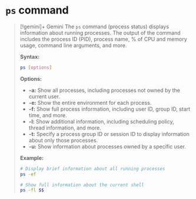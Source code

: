 # `ps` command


>[!gemini]+ Gemini
>The `ps` command (process status) displays information about running processes. The output of the command includes the process ID (PID), process name, % of CPU and memory usage, command line arguments, and more.
> 
> **Syntax:**
> 
> ```bash
> ps [options]
> ```
> 
> **Options:**
> 
> * **-a:** Show all processes, including processes not owned by the current user.
> * **-e:** Show the entire environment for each process.
> * **-f:** Show full process information, including user ID, group ID, start time, and more.
> * **-l:** Show additional information, including scheduling policy, thread information, and more.
> * **-t:** Specify a process group ID or session ID to display information about only those processes.
> * **-u:** Show information about processes owned by a specific user.
> 
> **Example:**
> 
> ```bash
> # Display brief information about all running processes
> ps -ef
> 
> # Show full information about the current shell
> ps -fl $$
> ```
 
